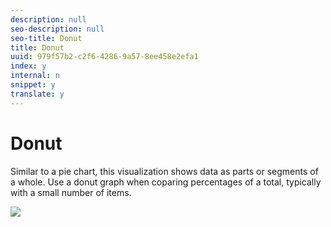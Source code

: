 ```yaml
---
description: null
seo-description: null
seo-title: Donut
title: Donut
uuid: 979f57b2-c2f6-4286-9a57-8ee458e2efa1
index: y
internal: n
snippet: y
translate: y
---
```


# Donut

Similar to a pie chart, this visualization shows data as parts or segments of a whole. Use a donut graph when coparing percentages of a total, typically with a small number of items. 

![](graphics/donut.png) 
